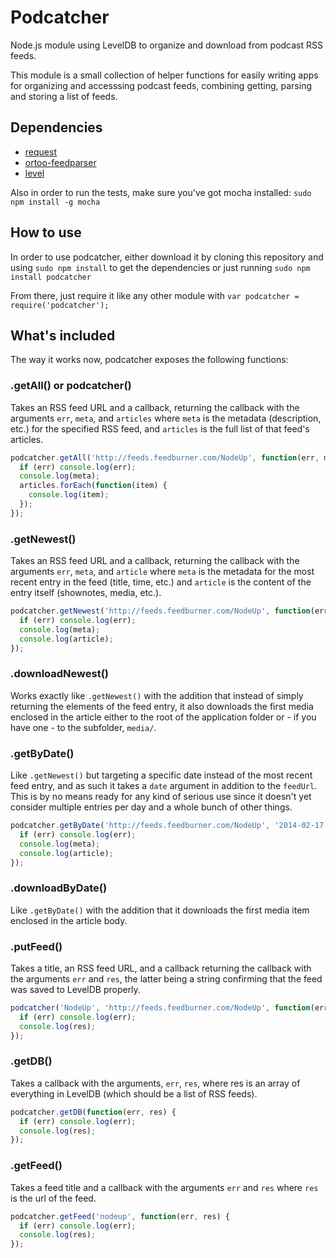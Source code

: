 # Podcatcher

Node.js module using LevelDB to organize and download from podcast RSS feeds.

This module is a small collection of helper functions for easily writing apps for organizing and accesssing podcast feeds, combining getting, parsing and storing a list of feeds.

## Dependencies

- [request](https://github.com/mikeal/request)
- [ortoo-feedparser](https://github.com/ortoo/node-feedparser)
- [level](https://github.com/level/level)

Also in order to run the tests, make sure you've got mocha installed: `sudo npm install -g mocha`


## How to use

In order to use podcatcher, either download it by cloning this repository and using `sudo npm install` to get the dependencies or just running `sudo npm install podcatcher`

From there, just require it like any other module with `var podcatcher = require('podcatcher');`

## What's included

The way it works now, podcatcher exposes the following functions:

### .getAll() or podcatcher()

Takes an RSS feed URL and a callback, returning the callback with the arguments `err`, `meta`, and `articles` where `meta` is the metadata (description, etc.) for the specified RSS feed, and `articles` is the full list of that feed's articles.

```js
podcatcher.getAll('http://feeds.feedburner.com/NodeUp', function(err, meta, articles) {
  if (err) console.log(err);
  console.log(meta);
  articles.forEach(function(item) {
    console.log(item);
  });
});
```

### .getNewest()

Takes an RSS feed URL and a callback, returning the callback with the arguments `err`, `meta`, and `article` where `meta` is the metadata for the most recent entry in the feed (title, time, etc.) and `article` is the content of the entry itself (shownotes, media, etc.).

```js
podcatcher.getNewest('http://feeds.feedburner.com/NodeUp', function(err, meta, article) {
  if (err) console.log(err);
  console.log(meta);
  console.log(article);
});
```

### .downloadNewest()

Works exactly like `.getNewest()` with the addition that instead of simply returning the elements of the feed entry, it also downloads the first media enclosed in the article either to the root of the application folder or - if you have one - to the subfolder, `media/`.

### .getByDate()

Like `.getNewest()` but targeting a specific date instead of the most recent feed entry, and as such it takes a `date` argument in addition to the `feedUrl`. This is by no means ready for any kind of serious use since it doesn't yet consider multiple entries per day and a whole bunch of other things.

```js
podcatcher.getByDate('http://feeds.feedburner.com/NodeUp', '2014-02-17', function(err, meta, article) {
  if (err) console.log(err);
  console.log(meta);
  console.log(article);
});
```

### .downloadByDate()

Like `.getByDate()` with the addition that it downloads the first media item enclosed in the article body.

### .putFeed()

Takes a title, an RSS feed URL, and a callback returning the callback with the arguments `err` and `res`, the latter being a string confirming that the feed was saved to LevelDB properly.

```js
podcatcher('NodeUp', 'http://feeds.feedburner.com/NodeUp', function(err, res) {
  if (err) console.log(err);
  console.log(res);
});
```

### .getDB()

Takes a callback with the arguments, `err`, `res`, where res is an array of everything in LevelDB (which should be a list of RSS feeds).

```js
podcatcher.getDB(function(err, res) {
  if (err) console.log(err);
  console.log(res);
});
```

### .getFeed()

Takes a feed title and a callback with the arguments `err` and `res` where `res` is the url of the feed.

```js
podcatcher.getFeed('nodeup', function(err, res) {
  if (err) console.log(err);
  console.log(res);
});
```


